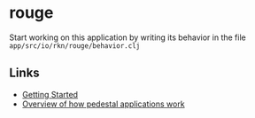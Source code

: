 # rouge

Start working on this application by writing its behavior in the file
`app/src/io/rkn/rouge/behavior.clj`

## Links

* [Getting Started](https://github.com/pedestal/pedestal/tree/master/app#usage)
* [Overview of how pedestal applications work](http://pedestal.io/documentation/application-overview/)
